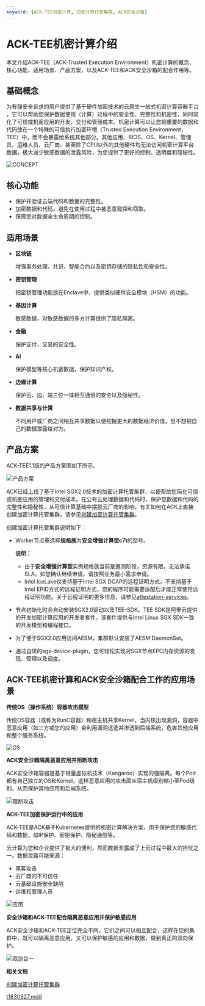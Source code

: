 ```yaml
---
keyword: [ACK-TEE机密计算, 加密计算托管集群, ACK安全沙箱]
---
```


# ACK-TEE机密计算介绍

本文介绍ACK-TEE（ACK-Trusted Execution Environment）机密计算的概念、核心功能、适用场景、产品方案，以及ACK-TEE和ACK安全沙箱的配合作用等。

## 基础概念

为有强安全诉求的用户提供了基于硬件加密技术的云原生一站式机密计算容器平台 ，它可以帮助您保护数据使用（计算）过程中的安全性、完整性和机密性，同时简化了可信或机密应用的开发、交付和管理成本。机密计算可以让您把重要的数据和代码放在一个特殊的可信执行加密环境（Trusted Execution Environment，TEE）中，而不会暴露给系统其他部分。其他应用、BIOS、OS、Kernel、管理员、运维人员、云厂商、甚至除了CPU以外的其他硬件均无法访问机密计算平台数据，极大减少敏感数据的泄露风险，为您提供了更好的控制、透明度和隐秘性。

![CONCEPT](https://static-aliyun-doc.oss-accelerate.aliyuncs.com/assets/img/zh-CN/6680959161/p102354.png)

## 核心功能

-   保护并验证云端代码和数据的完整性。
-   加密数据和代码，避免在使用过程中被恶意窥探和窃取。
-   保障您对数据全生命周期的控制。

## 适用场景

-   **区块链**

    增强事务处理、共识、智能合约以及密钥存储的隐私性和安全性。

-   **密钥管理**

    把密钥管理功能放在Enclave中，提供类似硬件安全模块（HSM）的功能。

-   **基因计算**

    敏感数据，对敏感数据的多方计算提供了隐私隔离。

-   **金融**

    保护支付、交易的安全性。

-   **AI**

    保护模型等核心机密数据，保护知识产权。

-   **边缘计算**

    保护云、边、端三位一体相互通信的安全以及隐秘性。

-   **数据共享与计算**

    不同用户或厂商之间相互共享数据以便挖掘更大的数据经济价值，但不想把自己的数据泄露给对方。


## 产品方案

ACK-TEE1.1版的产品方案图如下所示。

![产品方案](https://static-aliyun-doc.oss-accelerate.aliyuncs.com/assets/img/zh-CN/3373959161/p102355.png)

ACK已经上线了基于Intel SGX2.0技术的加密计算托管集群，以便帮助您简化可信或机密应用的管理和交付成本。在公有云处理数据和代码时，保护您数据和代码的完整性和隐秘性，从可信计算基础中摆脱云厂商的影响。有关如何在ACK上直接创建加密计算托管集群，请参见[创建加密计算托管集群](/cn.zh-CN/Kubernetes集群用户指南/ACK-TEE机密计算/创建加密计算托管集群.md)。

创建加密计算托管集群说明如下：

-   Worker节点需选择**规格族**为**安全增强计算型c7t**的型号。

    **说明：**

    -   由于**安全增强计算型**实例规格族当前是邀测阶段，资源有限，无法承诺SLA。如您确认继续申请，请按照业务最小需求申请。
    -   Intel IceLake仅支持基于Intel SGX DCAP的远程证明方式，不支持基于Intel EPID方式的远程证明方式，您的程序可能需要适配后才能正常使用远程证明功能。关于远程证明的更多信息，请参见[attestation-services](https://software.intel.com/content/www/us/en/develop/topics/software-guard-extensions/attestation-services.html)。
-   节点初始化时会自动安装SGX2.0驱动以及TEE-SDK。TEE SDK是阿里云提供的开发加密计算应用的开发者套件，该套件提供与Intel Linux SGX SDK一致的开发模型和编程接口。
-   为了便于SGX2.0应用访问AESM，集群默认安装了AESM DaemonSet。
-   通过自研的sgx-device-plugin，您可轻松实现对SGX节点EPC内存资源的发现、管理以及调度。

## ACK-TEE机密计算和ACK安全沙箱配合工作的应用场景

**传统OS（操作系统）容器攻击模型**

传统OS容器（或称为RunC容器）和宿主机共享Kernel，当内核出现漏洞，容器中恶意应用（如三方或您的应用）会利用漏洞逃逸并渗透到后端系统，危害其他应用和整个服务系统。

![OS](https://static-aliyun-doc.oss-accelerate.aliyuncs.com/assets/img/zh-CN/4606659951/p102356.png)

**ACK安全沙箱隔离恶意应用并阻断攻击**

ACK安全沙箱容器是基于轻量虚拟机技术（Kangaroo）实现的强隔离。每个Pod都有自己独立的OS和Kernel，这样恶意应用的攻击面从宿主机级别缩小至Pod级别，从而保护其他应用和后端系统。

![阻断攻击](https://static-aliyun-doc.oss-accelerate.aliyuncs.com/assets/img/zh-CN/4606659951/p102471.png)

**ACK-TEE加密保护运行中的应用**

ACK-TEE是ACK基于Kubernetes提供的机密计算解决方案，用于保护您的敏感代码和数据，如IP保护、密钥保护、隐秘通信等。

云计算为您和企业提供了极大的便利，然而数据泄露成了上云过程中最大的担忧之一。数据泄露可能来源：

-   黑客攻击
-   云厂商的不可信任
-   云基础设施安全缺陷
-   运维和管理人员

![应用](https://static-aliyun-doc.oss-accelerate.aliyuncs.com/assets/img/zh-CN/5606659951/p102358.png)

**安全沙箱和ACK-TEE配合隔离恶意应用并保护敏感应用**

ACK安全沙箱和ACK-TEE定位完全不同，它们之间可以相互配合，这样在您的集群中，既可以隔离恶意应用，又可以保护敏感的应用和数据，做到真正的双向保护。

![双剑合一](https://static-aliyun-doc.oss-accelerate.aliyuncs.com/assets/img/zh-CN/5606659951/p102470.png)

**相关文档**  


[创建加密计算托管集群](/cn.zh-CN/Kubernetes集群用户指南/ACK-TEE机密计算/创建加密计算托管集群.md)

[t1830927.md\#](/cn.zh-CN/Kubernetes集群用户指南/安全沙箱/创建安全沙箱集群/创建安全沙箱托管版集群.md)

